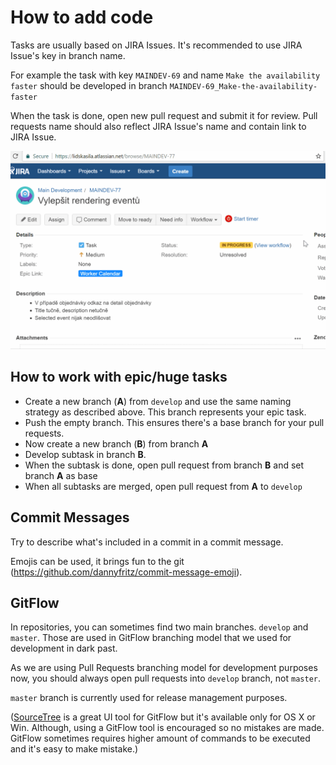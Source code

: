 How to add code
===============
Tasks are usually based on JIRA Issues. It's recommended to use JIRA Issue's key in branch name.

For example the task with key `MAINDEV-69` and name `Make the availability faster` should be developed in branch `MAINDEV-69_Make-the-availability-faster`

When the task is done, open new pull request and submit it for review. Pull requests name should also reflect JIRA Issue's name and contain link to JIRA Issue. 

![How to get the name faster](creating_pull_requests.gif "How to get the name faster")

How to work with epic/huge tasks
--------------------------------

- Create a new branch (**A**) from `develop` and use the same naming strategy as described above. This branch represents your epic task.
- Push the empty branch. This ensures there's a base branch for your pull requests. 
- Now create a new branch (**B**) from branch **A**
- Develop subtask in branch **B**. 
- When the subtask is done, open pull request from branch **B** and set branch **A** as base 
- When all subtasks are merged, open pull request from **A** to `develop`

Commit Messages
---------------

Try to describe what's included in a commit in a commit message.

Emojis can be used, it brings fun to the git (https://github.com/dannyfritz/commit-message-emoji).

GitFlow
-------
In repositories, you can sometimes find two main branches. `develop` and `master`. Those are used in GitFlow branching model that we used for development in dark past.

As we are using Pull Requests branching model for development purposes now, you should always open pull requests into `develop` branch, not `master`.

`master` branch is currently used for release management purposes.

([SourceTree](https://www.sourcetreeapp.com/) is a great UI tool for GitFlow but it's available only for OS X or Win. Although, using a GitFlow tool is encouraged so no mistakes are made. GitFlow sometimes requires higher amount of commands to be executed and it's easy to make mistake.)
